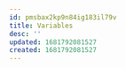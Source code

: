 ```yaml
---
id: pmsbax2kp9n84ig183il79v
title: Variables
desc: ''
updated: 1681792081527
created: 1681792081527
---
```

